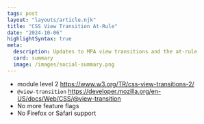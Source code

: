```yaml
---
tags: post
layout: "layouts/article.njk"
title: "CSS View Transition At-Rule"
date: "2024-10-06"
highlightSyntax: true
meta:
  description: Updates to MPA view transitions and the at-rule
  card: summary
  image: /images/social-summary.png
---
```


- module level 2 https://www.w3.org/TR/css-view-transitions-2/
- `@view-transition` https://developer.mozilla.org/en-US/docs/Web/CSS/@view-transition
- No more feature flags
- No Firefox or Safari support
